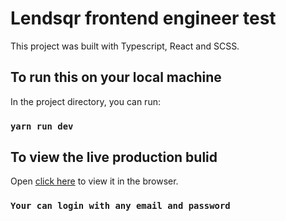 # Lendsqr frontend engineer test

This project was built with Typescript, React and SCSS.

## To run this on your local machine

In the project directory, you can run:

### `yarn run dev`

## To view the live production bulid

Open [click here](https://chigozie-ezenwa-lendsqr-fe-test.netlify.app/) to view it in the browser.

### `Your can login with any email and password`
